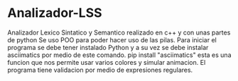 # Analizador-LSS
Analizador Lexico Sintatico y Semantico realizado en c++ y con unas partes de python
Se uso POO para poder hacer uso de las pilas.
Para iniciar el programa se debe tener instalado Python  y  a su vez se debe instalar asciimatics  por medio de este comando.  pip install "asciimatics"  esta es una funcion que nos permite usar varios colores y simular animacion.
El programa tiene validacion por medio de expresiones regulares.
